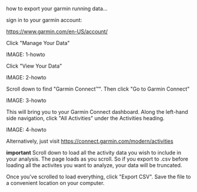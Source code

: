 how to export your garmin running data...

sign in to your garmin account:

https://www.garmin.com/en-US/account/

Click "Manage Your Data"

IMAGE: 1-howto

Click "View Your Data"

IMAGE: 2-howto

Scroll down to find "Garmin Connect™". Then click "Go to Garmin Connect"

IMAGE: 3-howto

This will bring you to your Garmin Connect dashboard. Along the left-hand side navigation,
click "All Activities" under the Activities heading.

IMAGE: 4-howto

Alternatively, just visit https://connect.garmin.com/modern/activities

**important**
Scroll down to load all the activity data you wish to include in your analysis. The page loads as you scroll. So if you export to .csv before loading
all the activites you want to analyze, your data will be truncated.

Once you've scrolled to load everything, click "Export CSV". Save the file to a convenient location on your computer.

